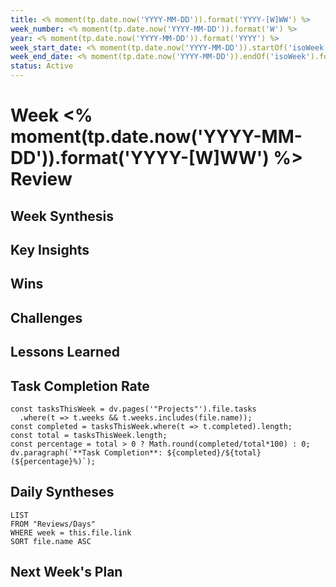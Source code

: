 ```yaml
---
title: <% moment(tp.date.now('YYYY-MM-DD')).format('YYYY-[W]WW') %>
week_number: <% moment(tp.date.now('YYYY-MM-DD')).format('W') %>
year: <% moment(tp.date.now('YYYY-MM-DD')).format('YYYY') %>
week_start_date: <% moment(tp.date.now('YYYY-MM-DD')).startOf('isoWeek').format('YYYY-MM-DD') %>
week_end_date: <% moment(tp.date.now('YYYY-MM-DD')).endOf('isoWeek').format('YYYY-MM-DD') %>
status: Active
---
```


# Week <% moment(tp.date.now('YYYY-MM-DD')).format('YYYY-[W]WW') %> Review

## Week Synthesis

## Key Insights

## Wins

## Challenges

## Lessons Learned

## Task Completion Rate
```dataview
const tasksThisWeek = dv.pages('"Projects"').file.tasks
  .where(t => t.weeks && t.weeks.includes(file.name));
const completed = tasksThisWeek.where(t => t.completed).length;
const total = tasksThisWeek.length;
const percentage = total > 0 ? Math.round(completed/total*100) : 0;
dv.paragraph(`**Task Completion**: ${completed}/${total} (${percentage}%)`);
```

## Daily Syntheses
```dataview
LIST
FROM "Reviews/Days"
WHERE week = this.file.link
SORT file.name ASC
```

## Next Week's Plan